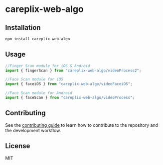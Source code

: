 # careplix-web-algo

## Installation

```sh
npm install careplix-web-algo
```

## Usage

```js
//Finger Scan module for iOS & Android
import { fingerScan } from "careplix-web-algo/videoProcess2";

//Face Scan module for iOS
import { faceiOS } from "careplix-web-algo/videoFaceiOS";

//Face Scan module for Android
import { faceScan } from "careplix-web-algo/videoProcess";

```

## Contributing

See the [contributing guide](CONTRIBUTING.md) to learn how to contribute to the repository and the development workflow.

## License

MIT
